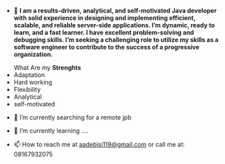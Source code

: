 - 👋 <strong>I am a results-driven, analytical, and self-motivated Java developer with solid experience in designing and implementing efficient, scalable, and reliable server-side applications.  I’m dynamic, ready to learn, and a fast learner. I have excellent problem-solving and debugging skills. I’m seeking a challenging role to utilize my skills as a software engineer to contribute to the success of a progressive organization.</strong>

 <ul>What Are my <strong>Strenghts</strong>
 <li>Adaptation</li>
 <li>Hard working</li>
 <li>Flexibility</li>
 <li>Analytical</li>
 <li>self-motivated</li>
 </ul>
   
- 👀 I’m currently searching for a remote jpb
- 🌱 I’m currently learning ....

- 📫 How to reach me at aadebisi119@gmail.com or call me at: 08167932075

<!---
Cornelius-Adeyemi/Cornelius-Adeyemi is a ✨ special ✨ repository because its `README.md` (this file) appears on your GitHub profile.
You can click the Preview link to take a look at your changes.
--->
